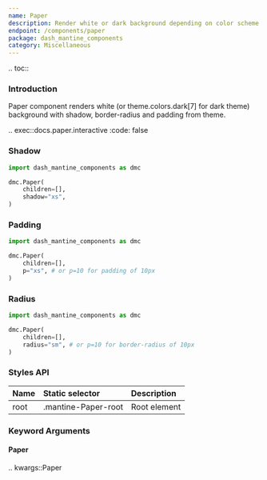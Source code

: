 ```yaml
---
name: Paper
description: Render white or dark background depending on color scheme with Paper component with border, shadow, etc.
endpoint: /components/paper
package: dash_mantine_components
category: Miscellaneous
---
```


.. toc::

### Introduction

Paper component renders white (or theme.colors.dark[7] for dark theme) background with shadow, border-radius and
padding from theme.

.. exec::docs.paper.interactive
    :code: false

### Shadow

```python
import dash_mantine_components as dmc

dmc.Paper(
    children=[],
    shadow="xs",
)
```

### Padding

```python
import dash_mantine_components as dmc

dmc.Paper(
    children=[],
    p="xs", # or p=10 for padding of 10px
)
```

### Radius

```python
import dash_mantine_components as dmc

dmc.Paper(
    children=[],
    radius="sm", # or p=10 for border-radius of 10px
)
```

### Styles API

| Name | Static selector     | Description  |
|:-----|:--------------------|:-------------|
| root | .mantine-Paper-root | Root element |

### Keyword Arguments

#### Paper

.. kwargs::Paper
